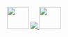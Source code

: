 <p align="center">
  <img src="https://media.giphy.com/media/gx54W1mSpeYMg/giphy.gif" width="50px">
  <a href="https://skillicons.dev">
    <img src="https://skillicons.dev/icons?i=java,anaconda,androidstudio,mysql,c,cpp,py,laravel,linux,php" />
  </a>
  <img src="https://media.giphy.com/media/GkD4U3VfiIbzcBhQNu/giphy.gif" width="50px">
</p>
